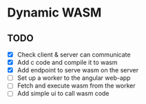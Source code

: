 # Dynamic WASM

## TODO

- [x] Check client & server can communicate
- [x] Add c code and compile it to wasm
- [x] Add endpoint to serve wasm on the server
- [ ] Set up a worker to the angular web-app
- [ ] Fetch and execute wasm from the worker
- [ ] Add simple ui to call wasm code
